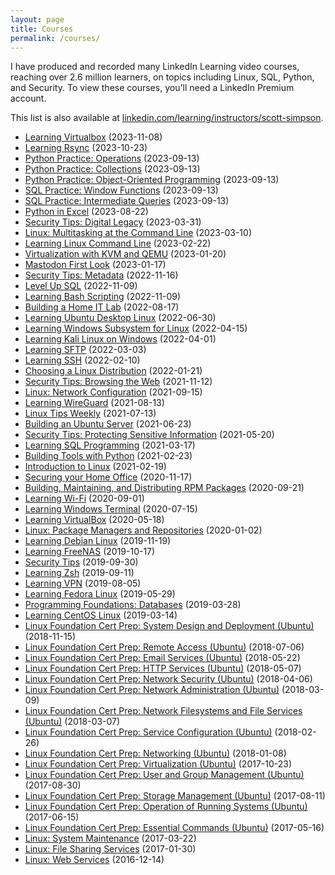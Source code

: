 ```yaml
---
layout: page
title: Courses
permalink: /courses/
---
```


I have produced and recorded many LinkedIn Learning video courses, reaching over 2.6 million learners, on topics including Linux, SQL, Python, and Security. To view these courses, you'll need a LinkedIn Premium account. 

This list is also available at [linkedin.com/learning/instructors/scott-simpson](https://www.linkedin.com/learning/instructors/scott-simpson).

- [Learning Virtualbox](https://www.linkedin.com/learning/learning-virtualbox-19862434) (2023-11-08)
- [Learning Rsync](https://www.linkedin.com/learning/learning-rsync) (2023-10-23)
- [Python Practice: Operations](https://www.linkedin.com/learning/python-practice-operations) (2023-09-13)
- [Python Practice: Collections](https://www.linkedin.com/learning/python-practice-collections) (2023-09-13)
- [Python Practice: Object-Oriented Programming](https://www.linkedin.com/learning/python-practice-object-oriented-programming) (2023-09-13)
- [SQL Practice: Window Functions](https://www.linkedin.com/learning/sql-practice-window-functions) (2023-09-13)
- [SQL Practice: Intermediate Queries](https://www.linkedin.com/learning/sql-practice-intermediate-queries) (2023-09-13)
- [Python in Excel](https://www.linkedin.com/learning/python-in-excel/) (2023-08-22)
- [Security Tips: Digital Legacy](https://www.linkedin.com/learning/security-tips-digital-legacy/) (2023-03-31)
- [Linux: Multitasking at the Command Line](https://www.linkedin.com/learning/linux-multitasking-at-the-command-line-18466403) (2023-03-10)
- [Learning Linux Command Line](https://www.linkedin.com/learning/learning-linux-command-line-14447912) (2023-02-22)
- [Virtualization with KVM and QEMU](https://www.linkedin.com/learning/virtualization-with-kvm-and-qemu) (2023-01-20)
- [Mastodon First Look](https://www.linkedin.com/learning/first-look-mastodon) (2023-01-17)
- [Security Tips: Metadata](https://www.linkedin.com/learning/security-tips-metadata) (2022-11-16)
- [Level Up SQL](https://www.linkedin.com/learning/level-up-sql) (2022-11-09)
- [Learning Bash Scripting](https://www.linkedin.com/learning/learning-bash-scripting-17063287) (2022-11-09)
- [Building a Home IT Lab](https://www.linkedin.com/learning/building-a-home-it-lab-15077425/) (2022-08-17)
- [Learning Ubuntu Desktop Linux](https://www.linkedin.com/learning/learning-ubuntu-desktop-18015807) (2022-06-30)
- [Learning Windows Subsystem for Linux](https://www.linkedin.com/learning/learning-windows-subsystem-for-linux-16134127) (2022-04-15)
- [Learning Kali Linux on Windows](https://www.linkedin.com/learning/learning-kali-linux-on-windows) (2022-04-01)
- [Learning SFTP](https://www.linkedin.com/learning/learning-sftp) (2022-03-03)
- [Learning SSH](https://www.linkedin.com/learning/learning-ssh-14571185) (2022-02-10)
- [Choosing a Linux Distribution](https://www.linkedin.com/learning/choosing-a-linux-distribution) (2022-01-21)
- [Security Tips: Browsing the Web](https://www.linkedin.com/learning/security-tips-browsing-the-web) (2021-11-12)
- [Linux: Network Configuration](https://www.linkedin.com/learning/linux-network-configuration-14257682) (2021-09-15)
- [Learning WireGuard](https://www.linkedin.com/learning/learning-wireguard) (2021-08-13)
- [Linux Tips Weekly](https://www.linkedin.com/learning/linux-tips-weekly) (2021-07-13)
- [Building an Ubuntu Server](https://www.linkedin.com/learning/building-an-ubuntu-server) (2021-06-23)
- [Security Tips: Protecting Sensitive Information](https://www.linkedin.com/learning/security-tips-protecting-sensitive-information) (2021-05-20)
- [Learning SQL Programming](https://www.linkedin.com/learning/learning-sql-programming-8382385) (2021-03-17)
- [Building Tools with Python](https://www.linkedin.com/learning/building-tools-with-python) (2021-02-23)
- [Introduction to Linux](https://www.linkedin.com/learning/introduction-to-linux) (2021-02-19)
- [Securing your Home Office](https://www.linkedin.com/learning/securing-your-home-office) (2020-11-17)
- [Building, Maintaining, and Distributing RPM Packages](https://www.linkedin.com/learning/building-maintaining-and-distributing-rpm-packages) (2020-09-21)
- [Learning Wi-Fi](https://www.linkedin.com/learning/learning-wi-fi) (2020-09-01)
- [Learning Windows Terminal](https://www.linkedin.com/learning/learning-windows-terminal) (2020-07-15)
- [Learning VirtualBox](https://www.linkedin.com/learning/learning-virtualbox-2) (2020-05-18)
- [Linux: Package Managers and Repositories](https://www.linkedin.com/learning/linux-package-managers-and-repositories) (2020-01-02)
- [Learning Debian Linux](https://www.linkedin.com/learning/learning-debian-linux) (2019-11-19)
- [Learning FreeNAS](https://www.linkedin.com/learning/learning-freenas) (2019-10-17)
- [Security Tips](https://www.linkedin.com/learning/security-tips) (2019-09-30)
- [Learning Zsh](https://www.linkedin.com/learning/learning-zsh) (2019-09-11)
- [Learning VPN](https://www.linkedin.com/learning/learning-vpn) (2019-08-05)
- [Learning Fedora Linux](https://www.linkedin.com/learning/learning-fedora-linux-2) (2019-05-29)
- [Programming Foundations: Databases](https://www.linkedin.com/learning/programming-foundations-databases-2) (2019-03-28)
- [Learning CentOS Linux](https://www.linkedin.com/learning/learning-centos-linux-2) (2019-03-14)
- [Linux Foundation Cert Prep: System Design and Deployment (Ubuntu)](https://www.linkedin.com/learning/linux-foundation-cert-prep-system-design-and-deployment-ubuntu) (2018-11-15)
- [Linux Foundation Cert Prep: Remote Access (Ubuntu)](https://www.linkedin.com/learning/linux-foundation-cert-prep-remote-access-ubuntu) (2018-07-06)
- [Linux Foundation Cert Prep: Email Services (Ubuntu)](https://www.linkedin.com/learning/linux-foundation-cert-prep-email-services-ubuntu) (2018-05-22)
- [Linux Foundation Cert Prep: HTTP Services (Ubuntu)](https://www.linkedin.com/learning/linux-foundation-cert-prep-http-services-ubuntu) (2018-05-07)
- [Linux Foundation Cert Prep: Network Security (Ubuntu)](https://www.linkedin.com/learning/linux-foundation-cert-prep-network-security-ubuntu) (2018-04-06)
- [Linux Foundation Cert Prep: Network Administration (Ubuntu)](https://www.linkedin.com/learning/linux-foundation-cert-prep-network-administration-ubuntu) (2018-03-09)
- [Linux Foundation Cert Prep: Network Filesystems and File Services (Ubuntu)](https://www.linkedin.com/learning/linux-foundation-cert-prep-network-filesystems-and-file-services-ubuntu) (2018-03-07)
- [Linux Foundation Cert Prep: Service Configuration (Ubuntu)](https://www.linkedin.com/learning/linux-foundation-cert-prep-service-configuration-ubuntu) (2018-02-26)
- [Linux Foundation Cert Prep: Networking (Ubuntu)](https://www.linkedin.com/learning/linux-foundation-cert-prep-networking-ubuntu) (2018-01-08)
- [Linux Foundation Cert Prep: Virtualization (Ubuntu)](https://www.linkedin.com/learning/linux-foundation-cert-prep-virtualization-ubuntu) (2017-10-23)
- [Linux Foundation Cert Prep: User and Group Management (Ubuntu)](https://www.linkedin.com/learning/linux-foundation-cert-prep-user-and-group-management-ubuntu) (2017-08-30)
- [Linux Foundation Cert Prep: Storage Management (Ubuntu)](https://www.linkedin.com/learning/linux-foundation-cert-prep-storage-management-ubuntu) (2017-08-11)
- [Linux Foundation Cert Prep: Operation of Running Systems (Ubuntu)](https://www.linkedin.com/learning/linux-foundation-cert-prep-operation-of-running-systems-ubuntu) (2017-06-15)
- [Linux Foundation Cert Prep: Essential Commands (Ubuntu)](https://www.linkedin.com/learning/linux-foundation-cert-prep-essential-commands-ubuntu) (2017-05-16)
- [Linux: System Maintenance](https://www.linkedin.com/learning/linux-system-maintenance) (2017-03-22)
- [Linux: File Sharing Services](https://www.linkedin.com/learning/linux-file-sharing-services) (2017-01-30)
- [Linux: Web Services](https://www.linkedin.com/learning/linux-web-services) (2016-12-14)
